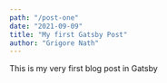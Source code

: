 ```yaml
---
path: "/post-one"
date: "2021-09-09"
title: "My first Gatsby Post"
author: "Grigore Nath"
---
```


This is my very first blog post in Gatsby
